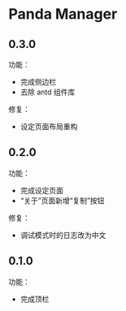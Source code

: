 # Panda Manager

## 0.3.0

功能：

- 完成侧边栏
- 去除 antd 组件库

修复：

- 设定页面布局重构

## 0.2.0

功能：

- 完成设定页面
- “关于”页面新增“复制”按钮

修复：

- 调试模式时的日志改为中文

## 0.1.0

功能：

- 完成顶栏
